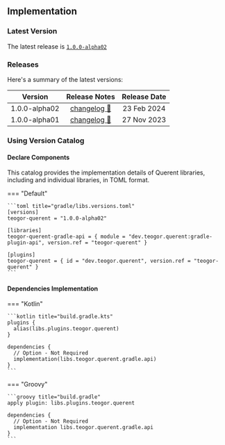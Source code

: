 [//]: # (This file was automatically generated - do not edit)

## Implementation

### Latest Version

The latest release is [`1.0.0-alpha02`](../releases.md)

### Releases

Here's a summary of the latest versions:

|    Version    |               Release Notes                | Release Date |
|:-------------:|:------------------------------------------:|:------------:|
| 1.0.0-alpha02 | [changelog 🔗](changelog/1.0.0-alpha02.md) | 23 Feb 2024  |
| 1.0.0-alpha01 | [changelog 🔗](changelog/1.0.0-alpha01.md) | 27 Nov 2023  |

### Using Version Catalog

#### Declare Components

This catalog provides the implementation details of Querent libraries, including and individual
libraries, in TOML format.

=== "Default"

    ```toml title="gradle/libs.versions.toml"
    [versions]
    teogor-querent = "1.0.0-alpha02"

    [libraries]
    teogor-querent-gradle-api = { module = "dev.teogor.querent:gradle-plugin-api", version.ref = "teogor-querent" }

    [plugins]
    teogor-querent = { id = "dev.teogor.querent", version.ref = "teogor-querent" }
    ```

#### Dependencies Implementation

=== "Kotlin"

    ```kotlin title="build.gradle.kts"
    plugins {
      alias(libs.plugins.teogor.querent)
    }

    dependencies {
      // Option - Not Required
      implementation(libs.teogor.querent.gradle.api)
    }
    ```

=== "Groovy"

    ```groovy title="build.gradle"
    apply plugin: libs.plugins.teogor.querent

    dependencies {
      // Option - Not Required
      implementation libs.teogor.querent.gradle.api
    }
    ```
